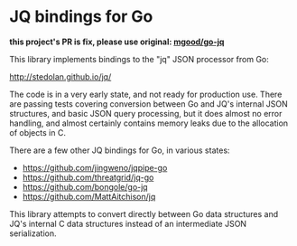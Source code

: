 # JQ bindings for Go

**this project's PR is fix, please use original: [mgood/go-jq](https://github.com/mgood/go-jq)**

This library implements bindings to the "jq" JSON processor from Go:

  http://stedolan.github.io/jq/

The code is in a very early state, and not ready for production use. There are
passing tests covering conversion between Go and JQ's internal JSON structures,
and basic JSON query processing, but it does almost no error handling, and
almost certainly contains memory leaks due to the allocation of objects in C.

There are a few other JQ bindings for Go, in various states:

 * https://github.com/jingweno/jqpipe-go
 * https://github.com/threatgrid/jq-go
 * https://github.com/bongole/go-jq
 * https://github.com/MattAitchison/jq

This library attempts to convert directly between Go data structures and JQ's
internal C data structures instead of an intermediate JSON serialization.
